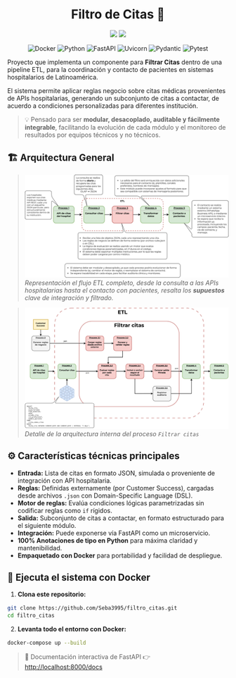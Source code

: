 <h1 align="center">Filtro de Citas 🏥</h1>
<p align="center">
  <img src="https://img.shields.io/badge/status-stable-brightgreen?style=plastic">
  <img src="https://img.shields.io/badge/license-MIT-blue?style=plastic">
</p>
<p align="center">
  <img src="https://img.shields.io/badge/Docker-2496ED?style=plastic&logo=docker&logoColor=white" alt="Docker">
  <img src="https://img.shields.io/badge/Python-3776AB?style=plastic&logo=python&logoColor=white" alt="Python">
  <img src="https://img.shields.io/badge/FastAPI-009688?style=plastic&logo=fastapi&logoColor=white" alt="FastAPI">
  <img src="https://img.shields.io/badge/Uvicorn-121212?style=plastic&logo=uvicorn&logoColor=white" alt="Uvicorn">
  <img src="https://img.shields.io/badge/Pydantic-0A1128?style=plastic&logo=python&logoColor=white" alt="Pydantic">
  <img src="https://img.shields.io/badge/Pytest-0A9EDC?style=plastic&logo=pytest&logoColor=white" alt="Pytest">
</p>


Proyecto que implementa un componente para **Filtrar Citas** dentro de una pipeline ETL, para la coordinación y contacto de pacientes en sistemas hospitalarios de Latinoamérica.

El sistema permite aplicar reglas negocio sobre citas médicas provenientes de APIs hospitalarias, generando un subconjunto de citas a contactar, de acuerdo a condiciones personalizadas para diferentes institución.

> 💡 Pensado para ser **modular, desacoplado, auditable y fácilmente integrable**, facilitando la evolución de cada módulo y el monitoreo de resultados por equipos técnicos y no técnicos.



## 🏗️ Arquitectura General

> ![Arquitectura General](/imgs/arquitectura_general.png)
*Representación el flujo ETL completo, desde la consulta a las APIs hospitalarias hasta el contacto con pacientes, resalta los **supuestos** clave de integración y filtrado.*


<!-- ---

## 🔎 Zoom en el Proceso `Filtrar citas` -->

> ![Zoom Filtrar Citas](/imgs/zoom_filtrar_citas.png)
*Detalle de la arquitectura interna del proceso `Filtrar citas`*



## ⚙️ Características técnicas principales

- **Entrada:** Lista de citas en formato JSON, simulada o proveniente de integración con API hospitalaria.
- **Reglas:** Definidas externamente (por Customer Success), cargadas desde archivos `.json` con Domain-Specific Language (DSL).
- **Motor de reglas:** Evalúa condiciones lógicas parametrizadas sin codificar reglas como `if` rígidos.
- **Salida:** Subconjunto de citas a contactar, en formato estructurado para el siguiente módulo.
- **Integración:** Puede exponerse vía FastAPI como un microservicio.
- **100% Anotaciones de tipo en Python** para máxima claridad y mantenibilidad.
- **Empaquetado con Docker** para portabilidad y facilidad de despliegue.



## 🐳 Ejecuta el sistema con Docker

1. **Clona este repositorio:**

```bash
git clone https://github.com/Seba3995/filtro_citas.git
cd filtro_citas
````

2. **Levanta todo el entorno con Docker:**

```bash
docker-compose up --build
```

> 🔗 Documentación interactiva de FastAPI 
👉 [http://localhost:8000/docs](http://localhost:8000/docs)

